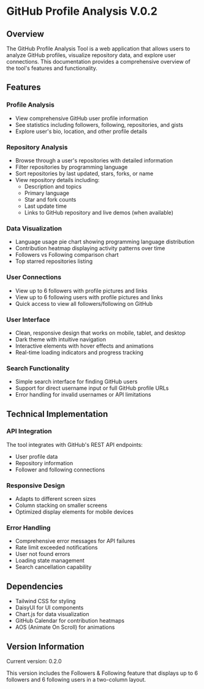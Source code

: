 # GitHub Profile Analysis V.0.2

## Overview

The GitHub Profile Analysis Tool is a web application that allows users to analyze GitHub profiles, visualize repository data, and explore user connections. This documentation provides a comprehensive overview of the tool's features and functionality.

## Features

### Profile Analysis
- View comprehensive GitHub user profile information
- See statistics including followers, following, repositories, and gists
- Explore user's bio, location, and other profile details

### Repository Analysis
- Browse through a user's repositories with detailed information
- Filter repositories by programming language
- Sort repositories by last updated, stars, forks, or name
- View repository details including:
  - Description and topics
  - Primary language
  - Star and fork counts
  - Last update time
  - Links to GitHub repository and live demos (when available)

### Data Visualization
- Language usage pie chart showing programming language distribution
- Contribution heatmap displaying activity patterns over time
- Followers vs Following comparison chart
- Top starred repositories listing

### User Connections
- View up to 6 followers with profile pictures and links
- View up to 6 following users with profile pictures and links
- Quick access to view all followers/following on GitHub

### User Interface
- Clean, responsive design that works on mobile, tablet, and desktop
- Dark theme with intuitive navigation
- Interactive elements with hover effects and animations
- Real-time loading indicators and progress tracking

### Search Functionality
- Simple search interface for finding GitHub users
- Support for direct username input or full GitHub profile URLs
- Error handling for invalid usernames or API limitations

## Technical Implementation

### API Integration
The tool integrates with GitHub's REST API endpoints:
- User profile data
- Repository information
- Follower and following connections

### Responsive Design
- Adapts to different screen sizes
- Column stacking on smaller screens
- Optimized display elements for mobile devices

### Error Handling
- Comprehensive error messages for API failures
- Rate limit exceeded notifications
- User not found errors
- Loading state management
- Search cancellation capability

## Dependencies
- Tailwind CSS for styling
- DaisyUI for UI components
- Chart.js for data visualization
- GitHub Calendar for contribution heatmaps
- AOS (Animate On Scroll) for animations

## Version Information
Current version: 0.2.0

This version includes the Followers & Following feature that displays up to 6 followers and 6 following users in a two-column layout.

